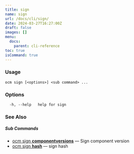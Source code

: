 ```yaml
---
title: sign
name: sign
url: /docs/cli/sign/
date: 2024-03-27T16:27:00Z
draft: false
images: []
menu:
  docs:
    parent: cli-reference
toc: true
isCommand: true
---
```

### Usage

```
ocm sign [<options>] <sub command> ...
```

### Options

```
  -h, --help   help for sign
```

### See Also



##### Sub Commands

* [ocm sign <b>componentversions</b>](/docs/cli/sign/componentversions)	 &mdash; Sign component version
* [ocm sign <b>hash</b>](/docs/cli/sign/hash)	 &mdash; sign hash

